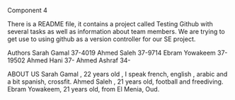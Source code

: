 Component 4

There is a README file, it contains a project called Testing Github with several tasks as well as information about team members. We are trying to get use to using github as a version controller for our SE project.

Authors 
Sarah Gamal 37-4019
Ahmed Saleh 37-9714
Ebram Yowakeem 37-19502
Ahmed Hani 37-
Ahmed Ashraf 34-

ABOUT US 
Sarah Gamal , 22 years old , I speak french, english , arabic and a bit spanish, crossfit.
Ahmed Saleh , 21 years old, football and freediving.
Ebram Yowakeem, 21 years old, from El Menia, Oud.

